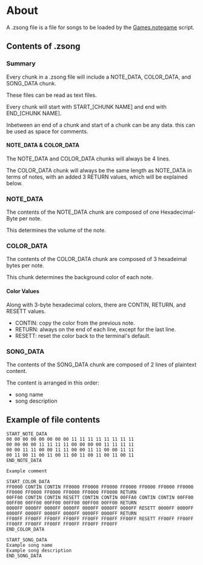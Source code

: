 # About

A .zsong file is a file for songs to be loaded by the [Games.notegame](/Games/Games.java#L16) script.

## Contents of .zsong

### Summary

Every chunk in a .zsong file will include a NOTE_DATA, COLOR_DATA, and SONG_DATA chunk.

These files can be read as text files.

Every chunk will start with START_\[CHUNK NAME\] and end with END_\[CHUNK NAME\].

Inbetween an end of a chunk and start of a chunk can be any data. this can be used as space for comments.

#### NOTE_DATA & COLOR_DATA

The NOTE_DATA and COLOR_DATA chunks will always be 4 lines.

The COLOR_DATA chunk will always be the same length as NOTE_DATA in terms of notes, with an added 3 RETURN values, which will be explained below.

### NOTE_DATA

The contents of the NOTE_DATA chunk are composed of one Hexadecimal-Byte per note.

This determines the volume of the note.

### COLOR_DATA

The contents of the COLOR_DATA chunk are composed of 3 hexadeimal bytes per note.

This chunk determines the background color of each note.

#### Color Values

Along with 3-byte hexadecimal colors, there are CONTIN, RETURN, and RESETT values.
- CONTIN: copy the color from the previous note.
- RETURN: always on the end of each line, except for the last line.
- RESETT: reset the color back to the terminal's default.

### SONG_DATA

The contents of the SONG_DATA chunk are composed of 2 lines of plaintext content.

The content is arranged in this order:
- song name
- song description

## Example of file contents

```
START_NOTE_DATA
00 00 00 00 00 00 00 00 11 11 11 11 11 11 11 11 
00 00 00 00 11 11 11 11 00 00 00 00 11 11 11 11 
00 00 11 11 00 00 11 11 00 00 11 11 00 00 11 11 
00 11 00 11 00 11 00 11 00 11 00 11 00 11 00 11 
END_NOTE_DATA

Example comment

START_COLOR_DATA
FF0000 CONTIN CONTIN FF0000 FF0000 FF0000 FF0000 FF0000 FF0000 FF0000 FF0000 FF0000 FF0000 FF0000 FF0000 FF0000 RETURN
00FF00 CONTIN CONTIN RESETT CONTIN CONTIN 00FFA0 CONTIN CONTIN 00FF00 00FF00 00FF00 00FF00 00FF00 00FF00 00FF00 RETURN
0000FF 0000FF 0000FF 0000FF 0000FF 0000FF 0000FF RESETT 0000FF 0000FF 0000FF 0000FF 0000FF 0000FF 0000FF 0000FF RETURN
FF00FF FF00FF FF00FF FF00FF FF00FF FF00FF FF00FF RESETT FF00FF FF00FF FF00FF FF00FF FF00FF FF00FF FF00FF FF00FF
END_COLOR_DATA

START_SONG_DATA
Example song name
Example song description
END_SONG_DATA
```